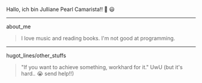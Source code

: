 Hallo, ich bin Julliane Pearl Camarista!! :wave: :smiley:
***
about_me
> I love music and reading books. I'm not good at programming. 
***
hugot_lines/other_stuffs
> "If you want to achieve something, workhard for it." UwU (but it's hard.. :sob: send help!!)
